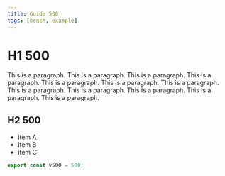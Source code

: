 ```yaml
---
title: Guide 500
tags: [bench, example]
---
```


# H1 500

This is a paragraph. This is a paragraph. This is a paragraph. This is a paragraph. This is a paragraph. This is a paragraph. This is a paragraph. This is a paragraph. This is a paragraph. This is a paragraph. This is a paragraph. This is a paragraph. 

## H2 500

- item A
- item B
- item C

```ts
export const v500 = 500;
```